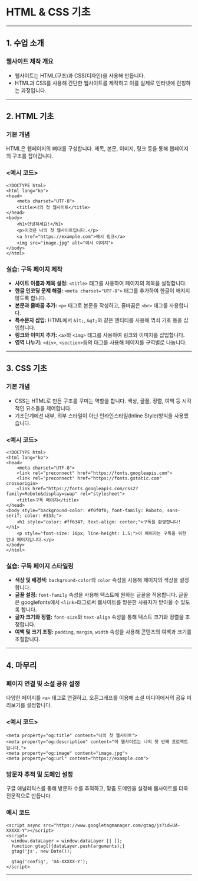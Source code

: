 # HTML & CSS 기초

---

## 1. 수업 소개

### 웹사이트 제작 개요
- 웹사이트는 HTML(구조)과 CSS(디자인)을 사용해 만듭니다.
- HTML과 CSS를 사용해 간단한 웹사이트를 제작하고 이를 실제로 인터넷에 런칭하는 과정입니다.
---

## 2. HTML 기초

### 기본 개념
HTML은 웹페이지의 뼈대를 구성합니다. 제목, 본문, 이미지, 링크 등을 통해 웹페이지의 구조를 잡아갑니다.

### <예시 코드>
      
    <!DOCTYPE html>
    <html lang="ko">
    <head>
        <meta charset="UTF-8">
        <title>나의 첫 웹사이트</title>
    </head>
    <body>
        <h1>안녕하세요!</h1>
        <p>이것은 나의 첫 웹사이트입니다.</p>
        <a href="https://example.com">예시 링크</a>
        <img src="image.jpg" alt="예시 이미지">
    </body>
    </html>


### 실습: 구독 페이지 제작
- **사이트 이름과 제목 설정:** `<title>` 태그를 사용하여 페이지의 제목을 설정합니다.
- **한글 인코딩 문제 해결:** `<meta charset="UTF-8">` 태그를 추가하여 한글이 깨지지 않도록 합니다.
- **본문과 줄바꿈 추가:** `<p>` 태그로 본문을 작성하고, 줄바꿈은 `<br>` 태그를 사용합니다.
- **특수문자 삽입:** HTML에서 `&lt;`, `&gt;`와 같은 엔티티를 사용해 꺾쇠 기호 등을 삽입합니다.
- **링크와 이미지 추가:** `<a>`와 `<img>` 태그를 사용하여 링크와 이미지를 삽입합니다.
- **영역 나누기:** `<div>`, `<section>`등의 태그를 사용해 페이지를 구역별로 나눕니다.

---

## 3. CSS 기초

### 기본 개념
- CSS는 HTML로 만든 구조를 꾸미는 역할을 합니다. 색상, 글꼴, 정렬, 여백 등 시각적인 요소들을 제어합니다.
- 기초단계에선 내부, 외부 스타일이 아닌 인라인스타일(Inline Style)방식을 사용했습니다.

### <예시 코드>

    <!DOCTYPE html>
    <html lang="ko">
    <head>
        <meta charset="UTF-8">
        <link rel="preconnect" href="https://fonts.googleapis.com">
        <link rel="preconnect" href="https://fonts.gstatic.com" crossorigin>
        <link href="https://fonts.googleapis.com/css2?family=Roboto&display=swap" rel="stylesheet">
        <title>구독 페이지</title>
    </head>
    <body style="background-color: #f0f0f0; font-family: Roboto, sans-serif; color: #333;">
        <h1 style="color: #ff6347; text-align: center;">구독을 환영합니다!</h1>
        <p style="font-size: 16px; line-height: 1.5;">이 페이지는 구독을 위한 안내 페이지입니다.</p>
    </body>
    </html>



### 실습: 구독 페이지 스타일링
- **색상 및 배경색:** `background-color`와 `color` 속성을 사용해 페이지의 색상을 설정합니다.
- **글꼴 설정:** `font-family` 속성을 사용해 텍스트에 원하는 글꼴을 적용합니다. 글꼴은 googlefonts에서 `<link>`태그로써 웹사이트를 방문한 사용자가 받아올 수 있도록 합니다.
- **글자 크기와 정렬:** `font-size`와 `text-align` 속성을 통해 텍스트 크기와 정렬을 조정합니다.
- **여백 및 크기 조정:** `padding`, `margin`, `width` 속성을 사용해 콘텐츠의 여백과 크기를 조절합니다.

---

## 4. 마무리

### 페이지 연결 및 소셜 공유 설정
다양한 페이지를 `<a>` 태그로 연결하고, 오픈그래프를 이용해 소셜 미디어에서의 공유 미리보기를 설정합니다.

### <예시 코드>

    <meta property="og:title" content="나의 첫 웹사이트">
    <meta property="og:description" content="이 웹사이트는 나의 첫 번째 프로젝트입니다.">
    <meta property="og:image" content="image.jpg">
    <meta property="og:url" content="https://example.com">


### 방문자 추적 및 도메인 설정
구글 애널리틱스를 통해 방문자 수를 추적하고, 맞춤 도메인을 설정해 웹사이트를 더욱 전문적으로 만듭니다.

### 예시 코드

    <script async src="https://www.googletagmanager.com/gtag/js?id=UA-XXXXX-Y"></script>
    <script>
      window.dataLayer = window.dataLayer || [];
      function gtag(){dataLayer.push(arguments);}
      gtag('js', new Date());
    
      gtag('config', 'UA-XXXXX-Y');
    </script>


---
